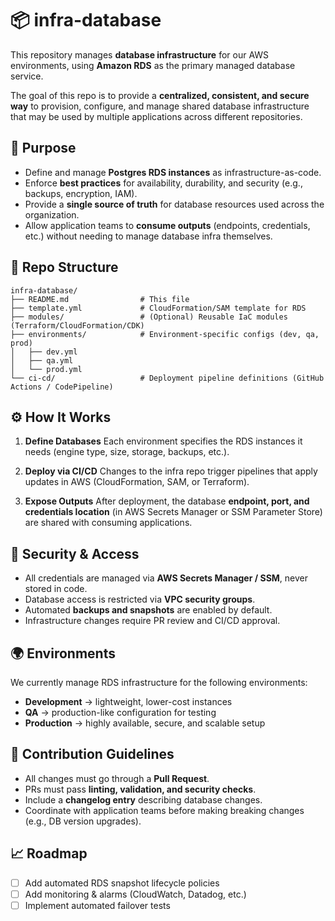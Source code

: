 # 📦 infra-database

This repository manages **database infrastructure** for our AWS environments, using **Amazon RDS** as the primary managed database service.

The goal of this repo is to provide a **centralized, consistent, and secure way** to provision, configure, and manage shared database infrastructure that may be used by multiple applications across different repositories.


## 🚀 Purpose

* Define and manage **Postgres RDS instances** as infrastructure-as-code.
* Enforce **best practices** for availability, durability, and security (e.g., backups, encryption, IAM).
* Provide a **single source of truth** for database resources used across the organization.
* Allow application teams to **consume outputs** (endpoints, credentials, etc.) without needing to manage database infra themselves.

## 📂 Repo Structure

```
infra-database/
├── README.md                # This file
├── template.yml             # CloudFormation/SAM template for RDS
├── modules/                 # (Optional) Reusable IaC modules (Terraform/CloudFormation/CDK)
├── environments/            # Environment-specific configs (dev, qa, prod)
│   ├── dev.yml
│   ├── qa.yml
│   └── prod.yml
└── ci-cd/                   # Deployment pipeline definitions (GitHub Actions / CodePipeline)
```

## ⚙️ How It Works

1. **Define Databases**
   Each environment specifies the RDS instances it needs (engine type, size, storage, backups, etc.).

2. **Deploy via CI/CD**
   Changes to the infra repo trigger pipelines that apply updates in AWS (CloudFormation, SAM, or Terraform).

3. **Expose Outputs**
   After deployment, the database **endpoint, port, and credentials location** (in AWS Secrets Manager or SSM Parameter Store) are shared with consuming applications.

## 🔑 Security & Access

* All credentials are managed via **AWS Secrets Manager / SSM**, never stored in code.
* Database access is restricted via **VPC security groups**.
* Automated **backups and snapshots** are enabled by default.
* Infrastructure changes require PR review and CI/CD approval.

## 🌍 Environments

We currently manage RDS infrastructure for the following environments:

* **Development** → lightweight, lower-cost instances
* **QA** → production-like configuration for testing
* **Production** → highly available, secure, and scalable setup

## 📜 Contribution Guidelines

* All changes must go through a **Pull Request**.
* PRs must pass **linting, validation, and security checks**.
* Include a **changelog entry** describing database changes.
* Coordinate with application teams before making breaking changes (e.g., DB version upgrades).

## 📈 Roadmap

* [ ] Add automated RDS snapshot lifecycle policies
* [ ] Add monitoring & alarms (CloudWatch, Datadog, etc.)
* [ ] Implement automated failover tests
